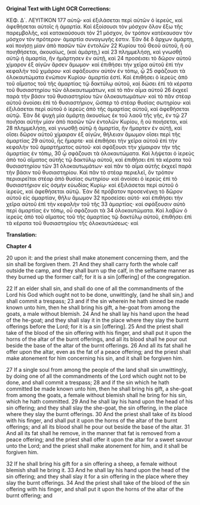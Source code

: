 **Original Text with Light OCR Corrections:**

ΚΕΦ. Δ´. ΛΕΥΙΤΙΚΟΝ 177
αὐτῷ· καὶ ἐξιλάσεται περὶ αὐτῶν ὁ ἱερεύς, καὶ ἀφεθήσεται αὐτοῖς ἡ ἁμαρτία.
Καὶ ἐξοίσουσι τὸν μόσχον ὅλον ἔξω τῆς παρεμβολῆς, καὶ κατακαύσουσι τὸν 21
μόσχον, ὃν τρόπον κατέκαυσαν τὸν μόσχον τὸν πρότερον· ἁμαρτία συναγωγῆς
ἐστιν. Ἐὰν δὲ δ ἄρχων ἁμάρτῃ, καὶ ποιήσῃ μίαν ἀπὸ πασῶν τῶν ἐντολῶν 22
Κυρίου τοῦ Θεοῦ αὐτοῦ, ἢ οὐ ποιηθήσεται, ἀκουσίως, (καὶ ἁμάρτῃ,) καὶ 23
πλημμελήσῃ, καὶ γνωσθῇ αὐτῷ ἡ ἁμαρτία, ἣν ἡμάρτησεν ἐν αὐτῇ, καὶ 24
προσέισει τὸ δῶρον αὐτοῦ χίμαρον ἐξ αἰγῶν ἄρσεν ἄμωμον· καὶ ἐπιθήσει τὴν
χεῖρα αὐτοῦ ἐπὶ τὴν κεφαλὴν τοῦ χιμάρου· καὶ σφάξουσιν αὐτὸν ἐν τόπῳ, ᾧ 25
σφάζουσι τὰ ὁλοκαυτώματα ἐνώπιον Κυρίου· ἁμαρτία ἐστί. Καὶ ἐπιθήσει ὁ
ἱερεὺς ἀπὸ τοῦ αἵματος τοῦ τῆς ἁμαρτίας τῷ δακτύλῳ αὐτοῦ, καὶ δώσει ἐπὶ
τὰ κέρατα τοῦ θυσιαστηρίου τῶν ὁλοκαυτωμάτων, καὶ τὸ πᾶν αἷμα αὐτοῦ 26
ἐκχεεῖ παρὰ τὴν βάσιν τοῦ θυσιαστηρίου τῶν ὁλοκαυτωμάτων· καὶ τὸ πᾶν
στέαρ αὐτοῦ ἀνοίσει ἐπὶ τὸ θυσιαστήριον, ὥσπερ τὸ στέαρ θυσίας σωτηρίου·
καὶ ἐξιλάσεται περὶ αὐτοῦ ὁ ἱερεὺς ἀπὸ τῆς ἁμαρτίας αὐτοῦ, καὶ ἀφεθήσεται
αὐτῷ. Ἐὰν δὲ ψυχὴ μία ἁμάρτῃ ἀκουσίως ἐκ τοῦ λαοῦ τῆς γῆς, ἐν τῷ 27
ποιῆσαι αὐτὴν μίαν ἀπὸ πασῶν τῶν ἐντολῶν Κυρίου, ἢ οὐ ποιήσεται, καὶ 28
πλημμελήσῃ, καὶ γνωσθῇ αὐτῷ ἡ ἁμαρτία, ἣν ἥμαρτεν ἐν αὐτῇ, καὶ οἴσει
δῶρον αὐτοῦ χίμαιραν ἐξ αἰγῶν, θήλειαν ἄμωμον οἴσει περὶ τῆς ἁμαρτίας 29
αὐτοῦ, ἧς ἥμαρτε· καὶ ἐπιθήσει τὴν χεῖρα αὐτοῦ ἐπὶ τὴν κεφαλὴν τοῦ
ἁμαρτήματος αὐτοῦ· καὶ σφάξουσι τὴν χίμαιραν τὴν τῆς ἁμαρτίας ἐν τόπῳ, 30
ᾧ σφάζουσι τὰ ὁλοκαυτώματα. Καὶ λήψεται ὁ ἱερεὺς ἀπὸ τοῦ αἵματος αὐτῆς
τῷ δακτύλῳ αὐτοῦ, καὶ ἐπιθήσει ἐπὶ τὰ κέρατα τοῦ θυσιαστηρίου τῶν 31
ὁλοκαυτωμάτων· καὶ πᾶν τὸ αἷμα αὐτῆς ἐκχεεῖ παρὰ τὴν βάσιν τοῦ
θυσιαστηρίου. Καὶ πᾶν τὸ στέαρ περιελεῖ, ὃν τρόπον περιαιρεῖται στέαρ
ἀπὸ θυσίας σωτηρίου· καὶ ἀνοίσει ὁ ἱερεὺς ἐπὶ τὸ θυσιαστήριον εἰς ὀσμὴν
εὐωδίας Κυρίῳ· καὶ ἐξιλάσεται περὶ αὐτοῦ ὁ ἱερεύς, καὶ ἀφεθήσεται αὐτῷ.
Ἐὰν δὲ πρόβατον προσενέγκῃ τὸ δῶρον αὐτοῦ εἰς ἁμαρτίαν, θῆλυ ἄμωμον 32
προσείσει αὐτό· καὶ ἐπιθήσει τὴν χεῖρα αὐτοῦ ἐπὶ τὴν κεφαλὴν τοῦ τῆς 33
ἁμαρτίας· καὶ σφάξουσιν αὐτὸ περὶ ἁμαρτίας ἐν τόπῳ, οὗ σφάζουσι τὰ 34
ὁλοκαυτώματα. Καὶ λαβὼν ὁ ἱερεὺς ἀπὸ τοῦ αἵματος τοῦ τῆς ἁμαρτίας τῷ
δακτύλῳ αὐτοῦ, ἐπιθήσει ἐπὶ τὰ κέρατα τοῦ θυσιαστηρίου τῆς ὁλοκαυτώσεως· καὶ

**Translation:**

**Chapter 4**

20 upon it: and the priest shall make atonement concerning them, and the sin shall be forgiven them.
21 And they shall carry forth the whole calf outside the camp, and they shall burn up the calf, in the selfsame manner as they burned up the former calf; for it is a sin [offering] of the congregation.

22 If an elder shall sin, and shall do one of all the commandments of the Lord his God which ought not to be done, unwittingly, (and he shall sin,) and shall commit a trespass;
23 and if the sin wherein he hath sinned be made known unto him, then he shall bring his gift, a he-goat from among the goats, a male without blemish.
24 And he shall lay his hand upon the head of the he-goat; and they shall slay it in the place where they slay the burnt offerings before the Lord; for it is a sin [offering].
25 And the priest shall take of the blood of the sin offering with his finger, and shall put it upon the horns of the altar of the burnt offerings, and all its blood shall he pour out beside the base of the altar of the burnt offerings.
26 And all its fat shall he offer upon the altar, even as the fat of a peace offering; and the priest shall make atonement for him concerning his sin, and it shall be forgiven him.

27 If a single soul from among the people of the land shall sin unwittingly, by doing one of all the commandments of the Lord which ought not to be done, and shall commit a trespass;
28 and if the sin which he hath committed be made known unto him, then he shall bring his gift, a she-goat from among the goats, a female without blemish shall he bring for his sin, which he hath committed.
29 And he shall lay his hand upon the head of his sin offering; and they shall slay the she-goat, the sin offering, in the place where they slay the burnt offerings.
30 And the priest shall take of its blood with his finger, and shall put it upon the horns of the altar of the burnt offerings; and all its blood shall he pour out beside the base of the altar.
31 And all its fat shall he remove, in the manner that fat is removed from a peace offering; and the priest shall offer it upon the altar for a sweet savour unto the Lord; and the priest shall make atonement for him, and it shall be forgiven him.

32 If he shall bring his gift for a sin offering a sheep, a female without blemish shall he bring it.
33 And he shall lay his hand upon the head of the sin offering; and they shall slay it for a sin offering in the place where they slay the burnt offerings.
34 And the priest shall take of the blood of the sin offering with his finger, and shall put it upon the horns of the altar of the burnt offering; and